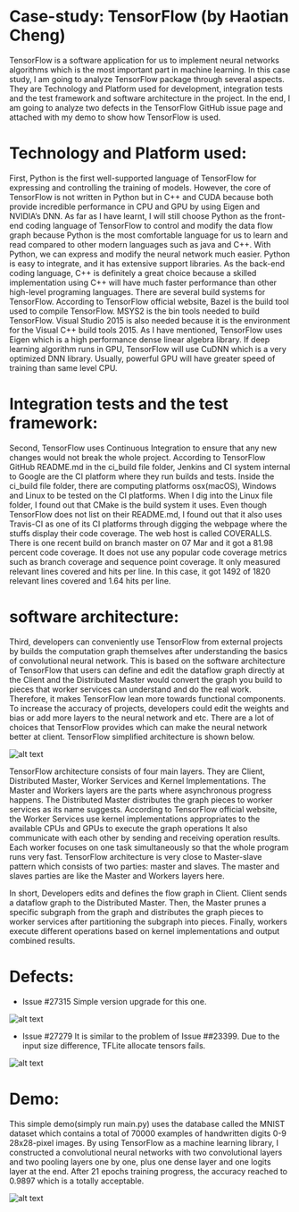 # Case-study: TensorFlow (by Haotian Cheng)

TensorFlow is a software application for us to implement neural networks algorithms which is the most important part in machine learning. In this case study, I am going to analyze TensorFlow package through several aspects. They are Technology and Platform used for development, integration tests and the test framework and software architecture in the project. In the end, I am going to analyze two defects in the TensorFlow GitHub issue page and attached with my demo to show how TensorFlow is used.

# Technology and Platform used:

First, Python is the first well-supported language of TensorFlow for expressing and controlling the training of models. However, the core of TensorFlow is not written in Python but in C++ and CUDA because both provide incredible performance in CPU and GPU by using Eigen and NVIDIA’s DNN. As far as I have learnt, I will still choose Python as the front-end coding language of TensorFlow to control and modify the data flow graph because Python is the most comfortable language for us to learn and read compared to other modern languages such as java and C++. With Python, we can express and modify the neural network much easier. Python is easy to integrate, and it has extensive support libraries. As the back-end coding language, C++ is definitely a great choice because a skilled implementation using C++ will have much faster performance than other high-level programing languages. There are several build systems for TensorFlow. According to TensorFlow official website, Bazel is the build tool used to compile TensorFlow. MSYS2 is the bin tools needed to build TensorFlow. Visual Studio 2015 is also needed because it is the environment for the Visual C++ build tools 2015. As I have mentioned, TensorFlow uses Eigen which is a high performance dense linear algebra library. If deep learning algorithm runs in GPU, TensorFlow will use CuDNN which is a very optimized DNN library. Usually, powerful GPU will have greater speed of training than same level CPU.

# Integration tests and the test framework:

Second, TensorFlow uses Continuous Integration to ensure that any new changes would not break the whole project. According to TensorFlow GitHub README.md in the ci_build file folder, Jenkins and CI system internal to Google are the CI platform where they run builds and tests. Inside the ci_build file folder, there are computing platforms osx(macOS), Windows and Linux to be tested on the CI platforms. When I dig into the Linux file folder, I found out that CMake is the build system it uses. Even though TensorFlow does not list on their README.md, I found out that it also uses Travis-CI as one of its CI platforms through digging the webpage where the stuffs display their code coverage. The web host is called COVERALLS. There is one recent build on branch master on 07 Mar and it got a 81.98 percent code coverage. It does not use any popular code coverage metrics such as branch coverage and sequence point coverage. It only measured relevant lines covered and hits per line. In this case, it got 1492 of 1820 relevant lines covered and 1.64 hits per line.

# software architecture:

Third, developers can conveniently use TensorFlow from external projects by builds the computation graph themselves after understanding the basics of convolutional neural network. This is based on the software architecture of TensorFlow that users can define and edit the dataflow graph directly at the Client and the Distributed Master would convert the graph you build to pieces that worker services can understand and do the real work. Therefore, it makes TensorFlow lean more towards functional components. To increase the accuracy of projects, developers could edit the weights and bias or add more layers to the neural network and etc. There are a lot of choices that TensorFlow provides which can make the neural network better at client. TensorFlow simplified architecture is shown below.

![alt text](https://raw.githubusercontent.com/ec500-software-engineering/case-study-HaotianCheng/master/Project%20Architecture.png)    
      
TensorFlow architecture consists of four main layers. They are Client, Distributed Master, Worker Services and Kernel Implementations. The Master and Workers layers are the parts where asynchronous progress happens. The Distributed Master distributes the graph pieces to worker services as its name suggests. According to TensorFlow official website, the Worker Services use kernel implementations appropriates to the available CPUs and GPUs to execute the graph operations It also communicate with each other by sending and receiving operation results. Each worker focuses on one task simultaneously so that the whole program runs very fast. TensorFlow architecture is very close to Master-slave pattern which consists of two parties: master and slaves. The master and slaves parties are like the Master and Workers layers here.


In short, Developers edits and defines the flow graph in Client. Client sends a dataflow graph to the Distributed Master. Then, the Master prunes a specific subgraph from the graph and distributes the graph pieces to worker services after partitioning the subgraph into pieces. Finally, workers execute different operations based on kernel implementations and output combined results.

# Defects:

* Issue #27315
Simple version upgrade for this one.

![alt text](https://raw.githubusercontent.com/ec500-software-engineering/case-study-HaotianCheng/master/issue27315.png)

* Issue #27279 
It is similar to the problem of Issue ##23399. Due to the input size difference, TFLite allocate tensors fails.

![alt text](https://raw.githubusercontent.com/ec500-software-engineering/case-study-HaotianCheng/master/issue27279.png)

# Demo:

This simple demo(simply run main.py) uses the database called the MNIST dataset which contains a total of 70000 examples of handwritten digits 0-9 28x28-pixel images. By using TensorFlow as a machine learning library, I constructed a convolutional neural networks with two convolutional layers and two pooling layers one by one, plus one dense layer and one logits layer at the end. After 21 epochs training progress, the accuracy reached to 0.9897 which is a totally acceptable.

![alt text](https://raw.githubusercontent.com/ec500-software-engineering/case-study-HaotianCheng/master/Training%20results.png)
